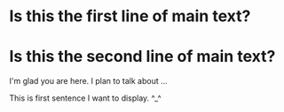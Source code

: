 # Is this the first line of main text?
# Is this the second line of main text?

I'm glad you are here. I plan to talk about ...

This is first sentence I want to display. ^_^
